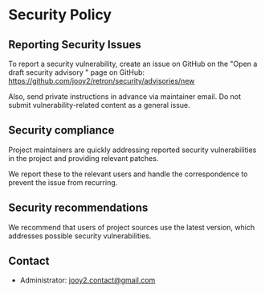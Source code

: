 # Security Policy

## Reporting Security Issues

To report a security vulnerability, create an issue on GitHub on the "Open a draft security advisory " page on GitHub: https://github.com/jooy2/retron/security/advisories/new

Also, send private instructions in advance via maintainer email. Do not submit vulnerability-related content as a general issue.

## Security compliance

Project maintainers are quickly addressing reported security vulnerabilities in the project and providing relevant patches.

We report these to the relevant users and handle the correspondence to prevent the issue from recurring.

## Security recommendations

We recommend that users of project sources use the latest version, which addresses possible security vulnerabilities.

## Contact

- Administrator: jooy2.contact@gmail.com
